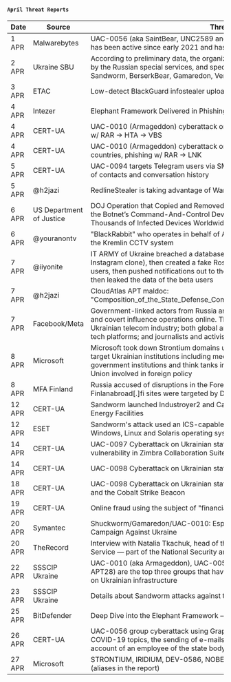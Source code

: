 #### `April Threat Reports`
| Date | Source | Threat(s) | URL |
| --- | --- | --- | --- |
| 1 APR | Malwarebytes | UAC-0056 (aka SaintBear, UNC2589 and TA471) is a cyber espionage actor that has been active since early 2021 and has mainly targeted Ukraine and Georgia | [blog.malwarebytes.com](https://blog.malwarebytes.com/threat-intelligence/2022/04/new-uac-0056-activity-theres-a-go-elephant-in-the-room/) |
| 2 APR | Ukraine SBU | According to preliminary data, the organization of cyber sabotage was carried out by the Russian special services, and specialized hacker groups APT28, ART29, Sandworm, BerserkBear, Gamaredon, Vermin, etc. were implemented. | [t.me/SBUkr](https://t.me/SBUkr/4043) |
| 3 APR | ETAC | Low-detect BlackGuard infostealer uploaded to AnyRun from Ukraine | [twitter.com/BushidoToken](https://twitter.com/BushidoToken/status/1510619652946378754) |
| 4 APR | Intezer | Elephant Framework Delivered in Phishing Attacks Against Ukrainian Organizations | [intezer.com](https://www.intezer.com/blog/research/elephant-malware-targeting-ukrainian-orgs/) |
| 4 APR | CERT-UA | UAC-0010 (Armageddon) cyberattack on Ukrainian state organizations, phishing w/ RAR -> HTA -> VBS | [cert.gov.ua](https://cert.gov.ua/article/39138) |
| 4 APR | CERT-UA | UAC-0010 (Armageddon) cyberattack on state institutions of the European Union countries, phishing w/ RAR -> LNK | [cert.gov.ua](https://cert.gov.ua/article/39086) |
| 5 APR | CERT-UA | UAC-0094 targets Telegram users via SMS phishing, stealing session data, the list of contacts and conversation history | [cert.gov.ua](https://cert.gov.ua/article/39253) |
| 5 APR | @h2jazi | RedlineStealer is taking advantage of War in Ukraine | [twitter.com/h2jazi](https://twitter.com/h2jazi/status/1511473962315919362?s=21&t=4UqYDl6bWvvNPPS9NG4TOQ) |
| 6 APR | US Department of Justice | DOJ Operation that Copied and Removed Malware Known as “Cyclops Blink” from the Botnet’s Command-And-Control Devices, Disrupting the GRU’s Control Over Thousands of Infected Devices Worldwide. | [justice.gov](https://www.justice.gov/opa/pr/justice-department-announces-court-authorized-disruption-botnet-controlled-russian-federation) |
| 6 APR | @youranontv | "BlackRabbit" who operates in behalf of Anonymous #OpRussia gained access to the Kremlin CCTV system | [twitter.com/youranontv](https://twitter.com/youranontv/status/1511656225687154688) |
| 7 APR | @iiyonite | IT ARMY of Ukraine breached a database of Rossgram beta sign-ups (Russian Instagram clone), then created a fake Rossgram app, send invites to said beta users, then pushed notifications out to those users that Rossgram was hacked and then leaked the data of the beta users | [twitter.com/iiyonite](https://twitter.com/iiyonite/status/1512001395255357443) |
| 7 APR | @h2jazi | CloudAtlas APT maldoc: "Composition_of_the_State_Defense_Committee_of_Donetsk_People_Republic.doc" | [twitter.com/h2jazi](https://twitter.com/h2jazi/status/1512076989556961286?s=21&t=zdqFNbXN9GnKZiKQNp-UqQ) |
| 7 APR | Facebook/Meta | Government-linked actors from Russia and Belarus engaged in cyber espionage and covert influence operations online. This activity included interest in the Ukrainian telecom industry; both global and Ukrainian defense and energy sectors; tech platforms; and journalists and activists in Ukraine, Russia, and abroad | [about.fb.com](https://about.fb.com/wp-content/uploads/2022/04/Meta-Quarterly-Adversarial-Threat-Report_Q1-2022.pdf) |
| 8 APR | Microsoft | Microsoft took down Strontium domains using this infrastructure for [phishing](https://twitter.com/dacuddy/status/1512193359602888725) to target Ukrainian institutions including media organizations. It was also targeting government institutions and think tanks in the United States and the European Union involved in foreign policy | [blogs.microsoft.com](https://blogs.microsoft.com/on-the-issues/2022/04/07/cyberattacks-ukraine-strontium-russia/) |
| 8 APR | MFA Finland | Russia accused of disruptions in the Foreign Ministry's online services: Um[.]fi and Finlanabroad[.]fi sites were targeted by DDoS | [twitter.com/Ulkoministerio](https://twitter.com/Ulkoministerio/status/1512368322012233731?s=20&t=Eh6rnggBh4Zvn8la45AL5Q) |
| 12 APR | CERT-UA | Sandworm launched Industroyer2 and CaddyWiper against Ukrainian Electrical Energy Facilities | [cert.gov.ua](https://cert.gov.ua/article/39518) |
| 12 APR | ESET | Sandworm's attack used an ICS-capable malware and regular disk wipers for Windows, Linux and Solaris operating systems | [welivesecurity.com](https://www.welivesecurity.com/2022/04/12/industroyer2-industroyer-reloaded/) |
| 14 APR | CERT-UA | UAC-0097 Cyberattack on Ukrainian state organizations using XSS exploit vulnerability in Zimbra Collaboration Suite (CVE-2018-6882) | [cert.gov.ua](https://cert.gov.ua/article/39606) |
| 14 APR | CERT-UA | UAC-0098 Cyberattack on Ukrainian state organizations using icedID malware | [cert.gov.ua](https://cert.gov.ua/article/39609) |
| 18 APR | CERT-UA | UAC-0098 Cyberattack on Ukrainian state organizations using the Azovstal theme and the Cobalt Strike Beacon | [cert.gov.ua](https://cert.gov.ua/article/39708) |
| 19 APR | CERT-UA | Online fraud using the subject of "financial assistance from EU countries" | [cert.gov.ua](https://cert.gov.ua/article/39727) |
| 20 APR | Symantec | Shuckworm/Gamaredon/UAC-0010: Espionage Group Continues Intense Campaign Against Ukraine | [symantec.com](https://symantec-enterprise-blogs.security.com/blogs/threat-intelligence/shuckworm-intense-campaign-ukraine) |
| 20 APR | TheRecord | Interview with Natalia Tkachuk, head of the Information Security and Cybersecurity Service — part of the National Security and Defense Council of Ukraine | [therecord.media](https://therecord.media/from-the-front-lines-of-the-first-real-cyberwar/) |
| 22 APR | SSSCIP Ukraine | UAC-0010 (aka Armageddon), UAC-0051 (aka UNC1151), UAC-0028 (aka APT28) are the top three groups that have waged the most number of cyberattacks on Ukrainian infrastructure | [twitter.com/dsszzi](https://twitter.com/dsszzi/status/1517553942678446082?s=21&t=B45Ox-B9amKu9jTt0BT8Zw) |
| 23 APR | SSSCIP Ukraine | Details about Sandworm attacks against the Ukrainian electricity sector | [twitter.com/dsszzi](https://twitter.com/dsszzi/status/1517806362495012865) |
| 25 APR | BitDefender | Deep Dive into the Elephant Framework – A New Cyber Threat in Ukraine | [bitdefender.com](https://businessinsights.bitdefender.com/deep-dive-into-the-elephant-framework-a-new-cyber-threat-in-ukraine) |
| 26 APR | CERT-UA | UAC-0056 group cyberattack using GraphSteel and GrimPlant malware and COVID-19 topics, the sending of e-mails was made from the compromised account of an employee of the state body of Ukraine | [cert.gov.ua](https://cert.gov.ua/article/39882) |
| 27 APR | Microsoft | STRONTIUM, IRIDIUM, DEV-0586, NOBELIUM, ACTINIUM, BROMINE, KRYPTON (aliases in the report) | [blogs.microsoft.com](https://blogs.microsoft.com/on-the-issues/2022/04/27/hybrid-war-ukraine-russia-cyberattacks/) |
